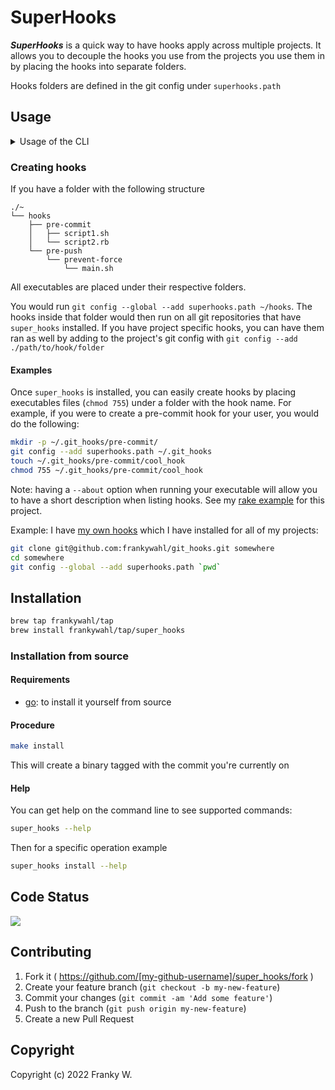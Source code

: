 # SuperHooks

***SuperHooks*** is a quick way to have hooks apply across multiple projects.
It allows you to decouple the hooks you use from the projects you use them in by placing the hooks into separate folders.

Hooks folders are defined in the git config under `superhooks.path`

## Usage

<details>
<summary>Usage of the CLI</summary>

```bash
super_hooks install       # Install `super_hooks` into a git repository
super_hooks list          # List the current hooks
super_hooks help          # See the other options
super_hook run pre-commit # Run all pre-commit hooks manually
```
</details>

### Creating hooks

If you have a folder with the following structure

```tree
./~
└── hooks
    ├── pre-commit
    │   ├── script1.sh
    │   └── script2.rb
    └── pre-push
        └── prevent-force
            └── main.sh
```

All executables are placed under their respective folders.

You would run `git config --global --add superhooks.path ~/hooks`. The hooks inside that folder would then run on all git repositories that have `super_hooks` installed. If you have project specific hooks, you can have them ran as well by adding to the project's git config with `git config --add ./path/to/hook/folder`

#### Examples

Once `super_hooks` is installed, you can easily create hooks by placing executables files (`chmod 755`) under a folder with the hook name.
For example, if you were to create a pre-commit hook for your user, you would do the following:

```bash
mkdir -p ~/.git_hooks/pre-commit/
git config --add superhooks.path ~/.git_hooks
touch ~/.git_hooks/pre-commit/cool_hook
chmod 755 ~/.git_hooks/pre-commit/cool_hook
```

Note: having a `--about` option when running your executable will allow you to have a short description when listing hooks. See my [rake example](https://github.com/frankywahl/super_hooks/blob/470e7dfedc0818644d9bded3afb48a8ecc7f51ae/git_hooks/pre-commit/rake.sh) for this project.

Example: I have [my own hooks](https://github.com/frankywahl/git_hooks) which I have installed for all of my projects:

```bash
git clone git@github.com:frankywahl/git_hooks.git somewhere
cd somewhere
git config --global --add superhooks.path `pwd`
```

## Installation

```bash
brew tap frankywahl/tap
brew install frankywahl/tap/super_hooks
```

### Installation from source

#### Requirements

  * [go](https://golang.org): to install it yourself from source

#### Procedure

```bash
make install
```

This will create a binary tagged with the commit you're currently on

#### Help

You can get help on the command line to see supported commands:

```bash
super_hooks --help
```

Then for a specific operation example

```bash
super_hooks install --help
```

## Code Status
![](https://github.com/frankywahl/super_hooks/workflows/Run%20tests/badge.svg?branch=main)

## Contributing

1. Fork it ( https://github.com/[my-github-username]/super_hooks/fork )
2. Create your feature branch (`git checkout -b my-new-feature`)
3. Commit your changes (`git commit -am 'Add some feature'`)
4. Push to the branch (`git push origin my-new-feature`)
5. Create a new Pull Request

## Copyright

Copyright (c) 2022 Franky W.
